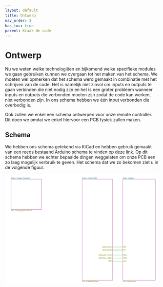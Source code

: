 ```yaml
---
layout: default
title: Ontwerp
nav_order: 2
has_toc: true
parent: Kraak de code
---
```


# Ontwerp

Nu we weten welke technologiëen en bijkomend welke specifieke modules we gaan gebruiken kunnen we overgaan tot het maken van het schema. We moeten wel opmerken dat het schema werd gemaakt in combinatie met het schrijven van de code. Het is namelijk niet zinvol om inputs en outputs te gaan verbinden die niet nodig zijn en het is een groter probleem wanneer inputs en outputs die verbonden moeten zijn zodat de code kan werken, niet verbonden zijn. In ons schema hebben we één input verbonden die overbodig is.

Ook zullen we enkel een schema ontwerpen voor onze remote controller. Dit doen we omdat we enkel hiervoor een PCB fysiek zullen maken.

## Schema

We hebben ons schema getekend via KiCad en hebben gebruik gemaakt van een reeds bestaand Arduino schema te vinden op deze [link](https://github.com/rheingoldheavy/arduino_uno_r3_from_scratch). Op dit schema hebben we echter bepaalde dingen weggelaten om onze PCB een zo laag mogelijk verbruik te geven. Het schema dat we zo bekomen ziet u in de volgende figuur.

![Kicad schematic](../ImagesRobin/kicadschema.png)
